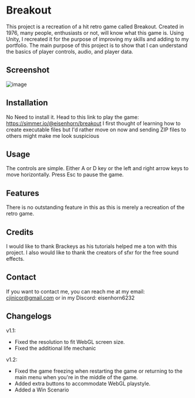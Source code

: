 # Breakout

This project is a recreation of a hit retro game called Breakout. Created in 1976, many people, enthusiasts or not, will know what this game is. Using Unity, I recreated it for the purpose of improving my skills and adding to my portfolio. The main purpose of this project is to show that I can understand the basics of player controls, audio, and player data.

## Screenshot

![image](https://github.com/EisenhornE/Breakout/assets/55284645/d3d31fc4-de44-44c7-8505-be0abe90a169)

## Installation

No Need to install it. Head to this link to play the game: https://simmer.io/@eisenhorn/breakout
I first thought of learning how to create executable files but I'd rather move on now and sending ZIP files to others might make me look suspicious

## Usage

The controls are simple. Either A or D key or the left and right arrow keys to move horizontally. Press Esc to pause the game.

## Features

There is no outstanding feature in this as this is merely a recreation of the retro game.

## Credits

I would like to thank Brackeys as his tutorials helped me a ton with this project. I also would like to thank the creators of sfxr for the free sound effects.

## Contact

If you want to contact me, you can reach me at my email: cjinicor@gmail.com or in my Discord: eisenhorn6232

## Changelogs

v1.1:

- Fixed the resolution to fit WebGL screen size.
- Fixed the additional life mechanic

v1.2:

- Fixed the game freezing when restarting the game or returning to the main menu when you're in the middle of the game.
- Added extra buttons to accommodate WebGL playstyle.
- Added a Win Scenario
